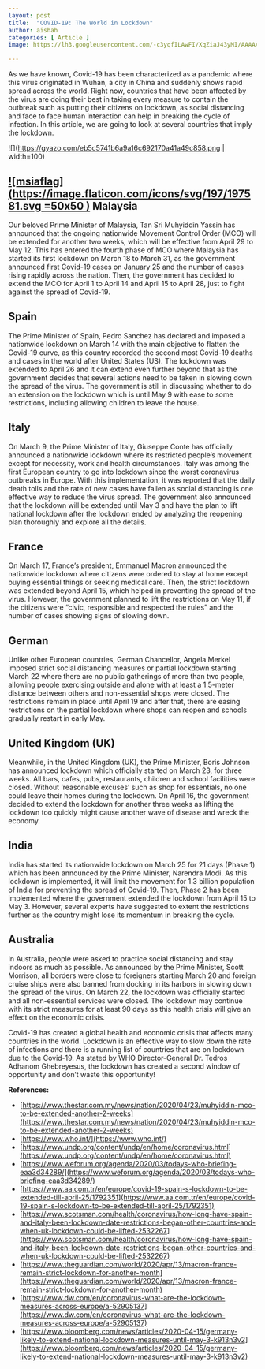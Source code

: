 ```yaml
---
layout: post
title:  "COVID-19: The World in Lockdown"
author: aishah
categories: [ Article ]
image: https://lh3.googleusercontent.com/-c3yqfILAwFI/XqZiaJ43yMI/AAAAAAAA2Lc/Bl5GCjrsz8MYtTab2_wfMikzUaYXP78FACK8BGAsYHg/s0/2020-04-26.jpg

---
```

As we have known, Covid-19 has been characterized as a pandemic where this virus originated in Wuhan, a city in China and suddenly shows rapid spread across the world. Right now, countries that have been affected by the virus are doing their best in taking every measure to contain the outbreak such as putting their citizens on lockdown, as social distancing and face to face human interaction can help in breaking the cycle of infection. In this article, we are going to look at several countries that imply the lockdown.

![](https://gyazo.com/eb5c5741b6a9a16c692170a41a49c858.png | width=100)

## [![msiaflag](https://image.flaticon.com/icons/svg/197/197581.svg =50x50 )](#) Malaysia
Our beloved Prime Minister of Malaysia, Tan Sri Muhyiddin Yassin has announced that the ongoing nationwide Movement Control Order (MCO) will be extended for another two weeks, which will be effective from April 29 to May 12. This has entered the fourth phase of MCO where Malaysia has started its first lockdown on March 18 to March 31, as the government announced first Covid-19 cases on January 25 and the number of cases rising rapidly across the nation. Then, the government has decided to extend the MCO for April 1 to April 14 and April 15 to April 28, just to fight against the spread of Covid-19.

## Spain
The Prime Minister of Spain, Pedro Sanchez has declared and imposed a nationwide lockdown on March 14 with the main objective to flatten the Covid-19 curve, as this country recorded the second most Covid-19 deaths and cases in the world after United States (US). The lockdown was extended to April 26 and it can extend even further beyond that as the government decides that several actions need to be taken in slowing down the spread of the virus. The government is still in discussing whether to do an extension on the lockdown which is until May 9 with ease to some restrictions, including allowing children to leave the house.

## Italy
On March 9, the Prime Minister of Italy, Giuseppe Conte has officially announced a nationwide lockdown where its restricted people’s movement except for necessity, work and health circumstances. Italy was among the first European country to go into lockdown since the worst coronavirus outbreaks in Europe. With this implementation, it was reported that the daily death tolls and the rate of new cases have fallen as social distancing is one effective way to reduce the virus spread. The government also announced that the lockdown will be extended until May 3 and have the plan to lift national lockdown after the lockdown ended by analyzing the reopening plan thoroughly and explore all the details.

## France
On March 17, France’s president, Emmanuel Macron announced the nationwide lockdown where citizens were ordered to stay at home except buying essential things or seeking medical care. Then, the strict lockdown was extended beyond April 15, which helped in preventing the spread of the virus. However, the government planned to lift the restrictions on May 11, if the citizens were “civic, responsible and respected the rules” and the number of cases showing signs of slowing down. 

## German
Unlike other European countries, German Chancellor, Angela Merkel imposed strict social distancing measures or partial lockdown starting March 22 where there are no public gatherings of more than two people, allowing people exercising outside and alone with at least a 1.5-meter distance between others and non-essential shops were closed. The restrictions remain in place until April 19 and after that, there are easing restrictions on the partial lockdown where shops can reopen and schools gradually restart in early May. 

## United Kingdom (UK)
Meanwhile, in the United Kingdom (UK), the Prime Minister, Boris Johnson has announced lockdown which officially started on March 23, for three weeks. All bars, cafes, pubs, restaurants, children and school facilities were closed. Without ‘reasonable excuses’ such as shop for essentials, no one could leave their homes during the lockdown. On April 16, the government decided to extend the lockdown for another three weeks as lifting the lockdown too quickly might cause another wave of disease and wreck the economy.

## India
India has started its nationwide lockdown on March 25 for 21 days (Phase 1) which has been announced by the Prime Minister, Narendra Modi. As this lockdown is implemented, it will limit the movement for 1.3 billion population of India for preventing the spread of Covid-19. Then, Phase 2 has been implemented where the government extended the lockdown from April 15 to May 3. However, several experts have suggested to extent the restrictions further as the country might lose its momentum in breaking the cycle. 

## Australia
In Australia, people were asked to practice social distancing and stay indoors as much as possible. As announced by the Prime Minister, Scott Morrison, all borders were close to foreigners starting March 20 and foreign cruise ships were also banned from docking in its harbors in slowing down the spread of the virus. On March 22, the lockdown was officially started and all non-essential services were closed. The lockdown may continue with its strict measures for at least 90 days as this health crisis will give an effect on the economic crisis. 

Covid-19 has created a global health and economic crisis that affects many countries in the world. Lockdown is an effective way to slow down the rate of infections and there is a running list of countries that are on lockdown due to the Covid-19. As stated by WHO Director-General Dr. Tedros Adhanom Ghebreyesus, the lockdown has created a second window of opportunity and don’t waste this opportunity!


**References:**
* [https://www.thestar.com.my/news/nation/2020/04/23/muhyiddin-mco-to-be-extended-another-2-weeks](https://www.thestar.com.my/news/nation/2020/04/23/muhyiddin-mco-to-be-extended-another-2-weeks)
* [https://www.who.int/](https://www.who.int/)
* [https://www.undp.org/content/undp/en/home/coronavirus.html](https://www.undp.org/content/undp/en/home/coronavirus.html)
* [https://www.weforum.org/agenda/2020/03/todays-who-briefing-eaa3d34289/](https://www.weforum.org/agenda/2020/03/todays-who-briefing-eaa3d34289/)
* [https://www.aa.com.tr/en/europe/covid-19-spain-s-lockdown-to-be-extended-till-april-25/1792351](https://www.aa.com.tr/en/europe/covid-19-spain-s-lockdown-to-be-extended-till-april-25/1792351)
* [https://www.scotsman.com/health/coronavirus/how-long-have-spain-and-italy-been-lockdown-date-restrictions-began-other-countries-and-when-uk-lockdown-could-be-lifted-2532267](https://www.scotsman.com/health/coronavirus/how-long-have-spain-and-italy-been-lockdown-date-restrictions-began-other-countries-and-when-uk-lockdown-could-be-lifted-2532267)
* [https://www.theguardian.com/world/2020/apr/13/macron-france-remain-strict-lockdown-for-another-month](https://www.theguardian.com/world/2020/apr/13/macron-france-remain-strict-lockdown-for-another-month)
* [https://www.dw.com/en/coronavirus-what-are-the-lockdown-measures-across-europe/a-52905137](https://www.dw.com/en/coronavirus-what-are-the-lockdown-measures-across-europe/a-52905137)
* [https://www.bloomberg.com/news/articles/2020-04-15/germany-likely-to-extend-national-lockdown-measures-until-may-3-k913n3v2](https://www.bloomberg.com/news/articles/2020-04-15/germany-likely-to-extend-national-lockdown-measures-until-may-3-k913n3v2)

